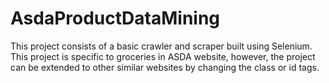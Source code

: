 # AsdaProductDataMining
This project consists of a basic crawler and scraper built using Selenium. This project is specific to groceries in ASDA website, however, the project can be extended to other similar websites by changing the class or id tags.
